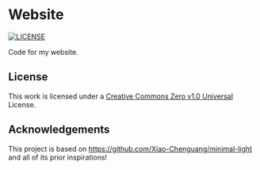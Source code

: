 # Website

[![LICENSE](https://img.shields.io/github/license/Xiao-Chenguang/minimal-light?style=flat-square&logo=creative-commons&color=EF9421)](https://github.com/Xiao-Chenguang/minimal-light/blob/main/LICENSE)

Code for my website.


## License

This work is licensed under a [Creative Commons Zero v1.0 Universal](https://github.com/ethan-kozberg/website/blob/main/LICENSE) License.

## Acknowledgements

This project is based on https://github.com/Xiao-Chenguang/minimal-light and all of its prior inspirations!
